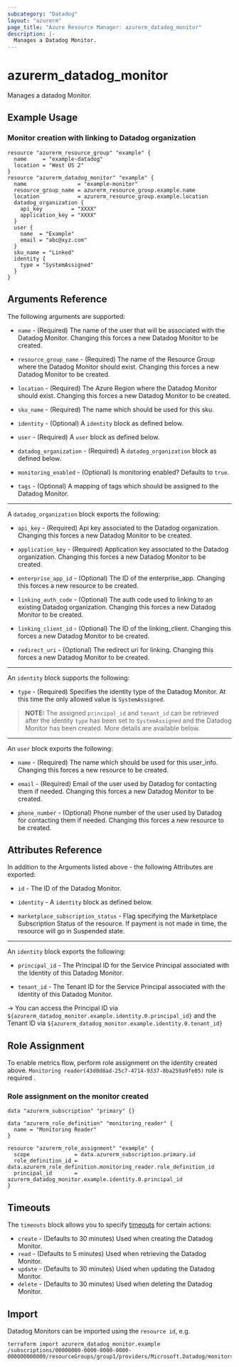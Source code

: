 ```yaml
---
subcategory: "Datadog"
layout: "azurerm"
page_title: "Azure Resource Manager: azurerm_datadog_monitor"
description: |-
  Manages a Datadog Monitor.
---
```


# azurerm_datadog_monitor

Manages a datadog Monitor.

## Example Usage

### Monitor creation with linking to Datadog organization

```hcl
resource "azurerm_resource_group" "example" {
  name     = "example-datadog"
  location = "West US 2"
}
resource "azurerm_datadog_monitor" "example" {
  name                = "example-monitor"
  resource_group_name = azurerm_resource_group.example.name
  location            = azurerm_resource_group.example.location
  datadog_organization {
    api_key         = "XXXX"
    application_key = "XXXX"
  }
  user {
    name  = "Example"
    email = "abc@xyz.com"
  }
  sku_name = "Linked"
  identity {
    type = "SystemAssigned"
  }
}
```

## Arguments Reference

The following arguments are supported:

* `name` - (Required) The name of the user that will be associated with the Datadog Monitor. Changing this forces a new Datadog Monitor to be created.

* `resource_group_name` - (Required) The name of the Resource Group where the Datadog Monitor should exist. Changing this forces a new Datadog Monitor to be created.

* `location` - (Required) The Azure Region where the Datadog Monitor should exist. Changing this forces a new Datadog Monitor to be created.

* `sku_name` - (Required) The name which should be used for this sku.

* `identity` - (Optional) A `identity` block as defined below.

* `user` - (Required) A `user` block as defined below.

* `datadog_organization` - (Required) A `datadog_organization` block as defined below.

* `monitoring_enabled` - (Optional) Is monitoring enabled? Defaults to `true`.

* `tags` - (Optional) A mapping of tags which should be assigned to the Datadog Monitor.

---

A `datadog_organization` block exports the following:

* `api_key` - (Required) Api key associated to the Datadog organization. Changing this forces a new Datadog Monitor to be created.

* `application_key` - (Required) Application key associated to the Datadog organization. Changing this forces a new Datadog Monitor to be created.

* `enterprise_app_id` - (Optional) The ID of the enterprise_app. Changing this forces a new resource to be created.

* `linking_auth_code` - (Optional) The auth code used to linking to an existing Datadog organization. Changing this forces a new Datadog Monitor to be created.

* `linking_client_id` - (Optional) The ID of the linking_client. Changing this forces a new Datadog Monitor to be created.

* `redirect_uri` - (Optional) The redirect uri for linking. Changing this forces a new Datadog Monitor to be created.

---

An `identity` block supports the following:

* `type` - (Required) Specifies the identity type of the Datadog Monitor. At this time the only allowed value is `SystemAssigned`.

> **NOTE:** The assigned `principal_id` and `tenant_id` can be retrieved after the identity `type` has been set to `SystemAssigned` and the Datadog Monitor has been created. More details are available below.
---

An `user` block exports the following:

* `name` - (Required) The name which should be used for this user_info. Changing this forces a new resource to be created.

* `email` - (Required) Email of the user used by Datadog for contacting them if needed. Changing this forces a new Datadog Monitor to be created.

* `phone_number` - (Optional) Phone number of the user used by Datadog for contacting them if needed. Changing this forces a new resource to be created.

## Attributes Reference

In addition to the Arguments listed above - the following Attributes are exported:

* `id` - The ID of the Datadog Monitor.

* `identity` - A `identity` block as defined below.

* `marketplace_subscription_status` - Flag specifying the Marketplace Subscription Status of the resource. If payment is not made in time, the resource will go in Suspended state.

---

An `identity` block exports the following:

* `principal_id` - The Principal ID for the Service Principal associated with the Identity of this Datadog Monitor.

* `tenant_id` - The Tenant ID for the Service Principal associated with the Identity of this Datadog Monitor.

-> You can access the Principal ID via `${azurerm_datadog_monitor.example.identity.0.principal_id}` and the Tenant ID via `${azurerm_datadog_monitor.example.identity.0.tenant_id}`

## Role Assignment

To enable metrics flow, perform role assignment on the identity created above. `Monitoring reader(43d0d8ad-25c7-4714-9337-8ba259a9fe05)` role is required .

### Role assignment on the monitor created

```hcl
data "azurerm_subscription" "primary" {}

data "azurerm_role_definition" "monitoring_reader" {
  name = "Monitoring Reader"
}

resource "azurerm_role_assignment" "example" {
  scope              = data.azurerm_subscription.primary.id
  role_definition_id = data.azurerm_role_definition.monitoring_reader.role_definition_id
  principal_id       = azurerm_datadog_monitor.example.identity.0.principal_id
}
```

## Timeouts

The `timeouts` block allows you to specify [timeouts](https://www.terraform.io/language/resources/syntax#operation-timeouts) for certain actions:

* `create` - (Defaults to 30 minutes) Used when creating the Datadog Monitor.
* `read` - (Defaults to 5 minutes) Used when retrieving the Datadog Monitor.
* `update` - (Defaults to 30 minutes) Used when updating the Datadog Monitor.
* `delete` - (Defaults to 30 minutes) Used when deleting the Datadog Monitor.

## Import

Datadog Monitors can be imported using the `resource id`, e.g.

```shell
terraform import azurerm_datadog_monitor.example /subscriptions/00000000-0000-0000-0000-000000000000/resourceGroups/group1/providers/Microsoft.Datadog/monitors/monitor1
```
